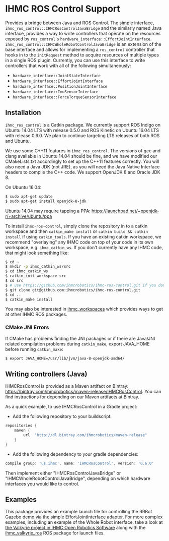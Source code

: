 # IHMC ROS Control Support

Provides a bridge between Java and ROS Control. The simple interface, `ihmc_ros_control::IHMCRosControlJavaBridge` and the similarly named Java interface, provides a way to write controllers that operate on the resources exposed by `ros_control`'s `hardware_interface::EffortJointInterface`. `ihmc_ros_control::IHMCWholeRobotControlJavaBridge` is an extension of the base interface and allows for implementing a `ros_control` controller that hooks in to the `initRequest` method to acquire resources of multiple types in a single ROS plugin. Currently, you can use this interface to write controllers that work with all of the following simultaneously:

- `hardware_interface::JointStateInterface`
- `hardware_interface::EffortJointInterface`
- `hardware_interface::PositionJointInterface`
- `hardware_interface::ImuSensorInterface`
- `hardware_interface::ForceTorqueSensorInterface`

## Installation

`ihmc_ros_control` is a Catkin package. We currently support ROS Indigo on Ubuntu 14.04 LTS with release 0.5.0 and ROS Kinetic on Ubuntu 16.04 LTS with release 0.6.0. We plan to continue targeting LTS releases of both ROS and Ubuntu.

We use some C++11 features in `ihmc_ros_control`. The versions of gcc and clang available in Ubuntu 14.04 should be fine, and we have modified our CMakeLists.txt accordingly
to set up the C++11 features correctly. You will also need a Java JDK (not JRE), as you will need the Java Native Interface headers to compile the C++ code. We support OpenJDK 8 and Oracle JDK 8.

On Ubuntu 16.04:

```bash
$ sudo apt-get update
$ sudo apt-get install openjdk-8-jdk
```

Ubuntu 14.04 may require tapping a PPA: https://launchpad.net/~openjdk-r/+archive/ubuntu/ppa

To install `ihmc-ros-control`, simply clone the repository in to a catkin workspace and then `catkin_make install` or `catkin build && catkin install` if using `catkin_tools`.
If you have an existing catkin workspace, we recommend "overlaying" any IHMC code on top of your code in its own workspace, e.g. `ihmc_catkin_ws`. If you don't currently have any IHMC code, that might look something like:

```bash
$ cd ~
$ mkdir -p ihmc_catkin_ws/src
$ cd ihmc_catkin_ws
$ catkin_init_workspace src
$ cd src
$ # use https://github.com/ihmcrobotics/ihmc-ros-control.git if you don't have ssh keys configured on GitHub
$ git clone git@github.com:ihmcrobotics/ihmc-ros-control.git
$ cd ..
$ catkin_make install
```

You may also be interested in [ihmc_workspaces](https://github.com/ihmcrobotics/ihmc_workspaces) which provides ways to get at other IHMC ROS packages.

### CMake JNI Errors
If CMake has problems finding the JNI packages or if there are Java/JNI related compilation problems during `catkin_make`, export JAVA_HOME before running `catkin_make`:

```bash
$ export JAVA_HOME=/usr/lib/jvm/java-8-openjdk-amd64/
```

## Writing controllers (Java)

IHMCRosControl is provided as a Maven artifact on Bintray: https://bintray.com/ihmcrobotics/maven-release/IHMCRosControl. You can find instructions for depending on our Maven artifacts at Bintray.

As a quick example, to use IHMCRosControl in a Gradle project:

- Add the following repository to your buildscript:
```gradle
repositories {
    maven {
        url  "http://dl.bintray.com/ihmcrobotics/maven-release"
    }
}
```
- Add the following dependency to your gradle dependencies:
```gradle
compile group: 'us.ihmc', name: 'IHMCRosControl', version: '0.6.0'
```

Then implement either "IHMCRosControlJavaBridge" or "IHMCWholeRobotControlJavaBridge", depending on which hardware interfaces you would like to control.

## Examples

This package provides an example launch file for controlling the RRBot Gazebo demo via the simple EffortJointInterface adapter. For more complex examples, including an example of the Whole Robot interface, take a look at [the Valkyrie project in IHMC Open Robotics Software](https://github.com/ihmcrobotics/ihmc-open-robotics-software) along with the [ihmc_valkyrie_ros](https://github.com/ihmcrobotics/ihmc_valkyrie_ros) ROS package for launch files.
